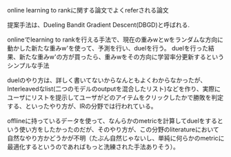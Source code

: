 online learning to rankに関する論文でよくreferされる論文

提案手法は、Dueling Bandit Gradient Descent(DBGD)と呼ばれる.

onlineでlearning to rankを行える手法で、現在の重みwとwをランダムな方向に動かした新たな重みw'を使って、予測を行い、duelを行う。
duelを行った結果、新たな重みw'の方が買ったら、重みwをその方向に学習率分更新するというシンプルな手法

duelのやり方は、詳しく書いてないからなんともよくわからなかったが、Interleavedなlist(二つのモデルのoutputを混合したリスト)などを作り、実際にユーザにリストを提示してユーザがどのアイテムをクリックしたかで勝敗を判定する、といったやり方が、IRの分野では行われている。

offlineに持っているデータを使って、なんらかのmetricを計算してduelをするという使い方をしたかったのだが、そのやり方が、この分野のliteratureにおいて自然なやり方かどうかが不明（たぶん自然じゃないし、単純に何らかのmetricに最適化するというのであればもっと洗練された手法ありそう）。
